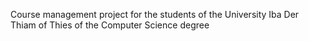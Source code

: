 Course management project for the students of the University Iba Der Thiam of Thies of the Computer Science degree

